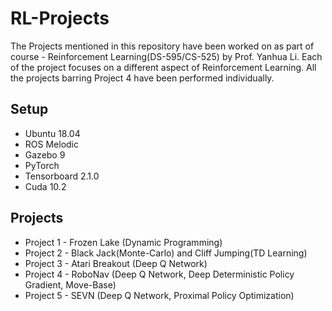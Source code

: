 # RL-Projects
The Projects mentioned in this repository have been worked on as part of course - Reinforcement Learning(DS-595/CS-525) by Prof. Yanhua Li. Each of the project focuses on a different aspect of Reinforcement Learning. All the projects barring Project 4 have been performed individually.

## Setup
- Ubuntu 18.04
- ROS Melodic
- Gazebo 9
- PyTorch
- Tensorboard 2.1.0
- Cuda 10.2

## Projects
- Project 1 - Frozen Lake (Dynamic Programming)
- Project 2 - Black Jack(Monte-Carlo) and Cliff Jumping(TD Learning)
- Project 3 - Atari Breakout (Deep Q Network)
- Project 4 - RoboNav (Deep Q Network, Deep Deterministic Policy Gradient, Move-Base)
- Project 5 - SEVN (Deep Q Network, Proximal Policy Optimization)

